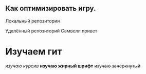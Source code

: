 ## Как оптимизировать игру.

Локальный репозитории

Удалённый репозиторий
Самвелл привет
# Изучаем гит 
*изучаю курсив*
**изучаю жирный шрифт**
~~изучаю зачеркнутый~~